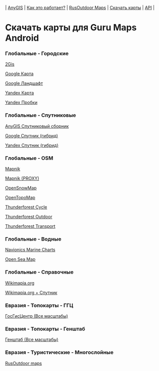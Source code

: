 | [AnyGIS][01] | [Как это работает?][02] | [RusOutdoor Maps][03] | [Скачать карты][04] | [API][05] |


[01]: https://nnngrach.github.io/AnyGIS_maps/index
[02]: https://nnngrach.github.io/AnyGIS_maps/Web/Html/Description_ru
[03]: https://nnngrach.github.io/AnyGIS_maps/Web/Html/RusOutdoor_ru
[04]: https://nnngrach.github.io/AnyGIS_maps/Web/Html/DownloadPage_ru
[05]: https://nnngrach.github.io/AnyGIS_maps/Web/Html/Api_ru
# Скачать карты для Guru Maps Android


### Глобальные - Городские
[2Gis](https://anygis.herokuapp.com/download/galileo_ru/Global-City-2gis.ms "Скачать эту карту")

[Google Карта](https://anygis.herokuapp.com/download/galileo_ru/Global-City-Google_map.ms "Скачать эту карту")

[Google Ландшафт](https://anygis.herokuapp.com/download/galileo_ru/Global-City-Google_terrain.ms "Скачать эту карту")

[Yandex Карта](https://anygis.herokuapp.com/download/galileo_ru/Global-City-Yandex_map.ms "Скачать эту карту")

[Yandex Пробки](https://anygis.herokuapp.com/download/galileo_ru/Global-City-Yandex_traffic.ms "Скачать эту карту")



### Глобальные - Спутниковые
[AnyGIS Спутниковый сборник](https://anygis.herokuapp.com/download/galileo_ru/Global-Satellites-All.ms "Скачать эту карту")

[Google Спутник (гибрид)](https://anygis.herokuapp.com/download/galileo_ru/Global-Satellites-Google_with_labels.ms "Скачать эту карту")

[Yandex Спутник (гибрид)](https://anygis.herokuapp.com/download/galileo_ru/Global-Satellites-Yandex_with_labels.ms "Скачать эту карту")



### Глобальные - OSM
[Mapnik](https://anygis.herokuapp.com/download/galileo_ru/Global-OSM-Mapnik.ms "Скачать эту карту")

[Mapnik (PROXY)](https://anygis.herokuapp.com/download/galileo_ru/Global-OSM-Mapnik_Proxy.ms "Скачать эту карту")

[OpenSnowMap](https://anygis.herokuapp.com/download/galileo_ru/Global-OSM-OpenSnowMap.ms "Скачать эту карту")

[OpenTopoMap](https://anygis.herokuapp.com/download/galileo_ru/Global-OSM-OpenTopoMap.ms "Скачать эту карту")

[Thunderforest Cycle](https://anygis.herokuapp.com/download/galileo_ru/Global-OSM-Thunderforest_Cycle.ms "Скачать эту карту")

[Thunderforest Outdoor](https://anygis.herokuapp.com/download/galileo_ru/Global-OSM-Thunderforest_Outdoor.ms "Скачать эту карту")

[Thunderforest Transport](https://anygis.herokuapp.com/download/galileo_ru/Global-OSM-Thunderforest_Transport.ms "Скачать эту карту")



### Глобальные - Водные
[Navionics Marine Charts](https://anygis.herokuapp.com/download/galileo_ru/Global-Water-Navionics_Marine_Charts.ms "Скачать эту карту")

[Open Sea Map](https://anygis.herokuapp.com/download/galileo_ru/Global-Water-OpenSeaMap.ms "Скачать эту карту")



### Глобальные - Справочные
[Wikimapia.org](https://anygis.herokuapp.com/download/galileo_ru/Global-Wikimapia.ms "Скачать эту карту")

[Wikimapia.org + Спутник](https://anygis.herokuapp.com/download/galileo_ru/Global-Wikimapia_satellite.ms "Скачать эту карту")



### Евразия - Топокарты - ГГЦ
[ГосГисЦентр (Все масштабы)](https://anygis.herokuapp.com/download/galileo_ru/Eurasia-Topo-GGC_All.ms "Скачать эту карту")



### Евразия - Топокарты - Генштаб
[Генштаб (Все масштабы)](https://anygis.herokuapp.com/download/galileo_ru/Eurasia-Topo-Genshtab_All.ms "Скачать эту карту")



### Евразия - Туристические - Многослойные
[RusOutdoor maps](https://anygis.herokuapp.com/download/galileo_ru/Eurasia-Hiking-Multylayer-RusOutdoorMaps.ms "Скачать эту карту")

